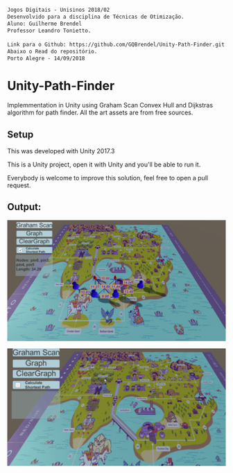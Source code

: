 #
	Jogos Digitais - Unisinos 2018/02
	Desenvolvido para a disciplina de Técnicas de Otimização.
	Aluno: Guilherme Brendel
	Professor Leandro Tonietto.
	
	Link para o Github: https://github.com/GQBrendel/Unity-Path-Finder.git	
	Abaixo o Read do repositório.
	Porto Alegre - 14/09/2018
#

# Unity-Path-Finder

Implemmentation in Unity using Graham Scan Convex Hull and Dijkstras algorithm for path finder.
All the art assets are from free sources.

## Setup
This was developed with Unity 2017.3

This is a Unity project, open it with Unity and you'll be able to run it.

Everybody is welcome to improve this solution, feel free to open a pull request.


## Output:

![Screenshot](output.png)

![](output.gif)